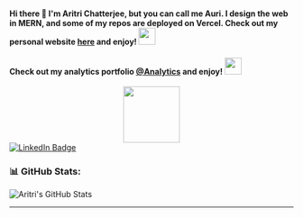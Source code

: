 ### 
<h4>
  Hi there 👋 I'm Aritri Chatterjee, but you can call me Auri. I design the web in MERN, and some of my repos are deployed on Vercel. Check out my personal website <a href="https://aritri-portfolio.vercel.app/">here</a> and enjoy!
  <img src="https://media.giphy.com/media/hvRJCLFzcasrR4ia7z/giphy.gif" width="30px"/>
</h4>

<h4>
  Check out my analytics portfolio <a href="https://aritri-portfolio.vercel.app/">@Analytics</a> and enjoy!
  <img src="https://media.giphy.com/media/hvRJCLFzcasrR4ia7z/giphy.gif" width="30px"/>
</h4>

<div id="header" align="center">
  <img src="https://media.giphy.com/media/l0HlNaQ6gWfllcjDO/giphy.gif" width="100"/>
</div>

<div id="badges">
  <a href="https://www.linkedin.com/in/aritrichatterjee9">
    <img src="https://img.shields.io/badge/LinkedIn-blue?style=for-the-badge&logo=linkedin&logoColor=white" alt="LinkedIn Badge"/>
  </a>
</div>

<div id="views" align="center">
<img src="https://komarev.com/ghpvc/?username=aritrichatterjee9&style=flat-square&color=blue" alt=""/>
</div>





### 📊 GitHub Stats:

![Aritri's GitHub Stats](https://github-readme-stats.vercel.app/api?username=aritrichatterjee9&show_icons=true&theme=radical)

---


